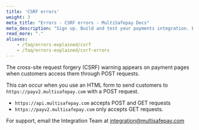 ```yaml
---
title: 'CSRF errors'
weight: 3
meta_title: "Errors - CSRF errors - MultiSafepay Docs"
meta_description: "Sign up. Build and test your payments integration. Explore our products and services. Use our API reference, SDKs, and wrappers. Get support."
read_more: "."
aliases:
    - /faq/errors-explained/csrf
    - /faq/errors-explained/csrf-errors
---
```


The cross-site request forgery (CSRF) warning appears on payment pages when customers access them through POST requests.

This can occur when you use an HTML form to send customers to `https://payv2.multisafepay.com` with a POST request.
 
* `https://api.multisafepay.com` accepts POST and GET requests
* `https://payv2.multisafepay.com` only accepts GET requests.
 
For support, email the Integration Team at <integration@multisafepay.com>

